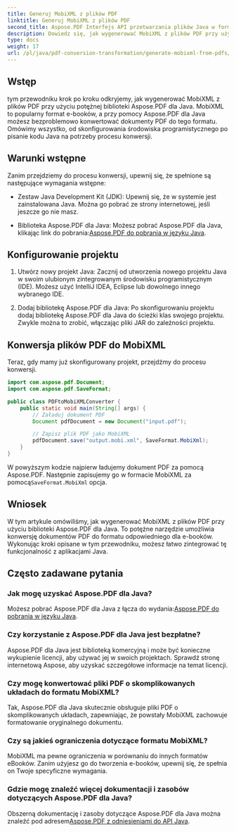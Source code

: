 ```yaml
---
title: Generuj MobiXML z plików PDF
linktitle: Generuj MobiXML z plików PDF
second_title: Aspose.PDF Interfejs API przetwarzania plików Java w formacie Java
description: Dowiedz się, jak wygenerować MobiXML z plików PDF przy użyciu Aspose.PDF dla Java. Przewodnik krok po kroku z przykładami kodu. Bezproblemowo konwertuj pliki PDF do formatu MobiXML.
type: docs
weight: 17
url: /pl/java/pdf-conversion-transformation/generate-mobixml-from-pdfs/
---
```


## Wstęp

tym przewodniku krok po kroku odkryjemy, jak wygenerować MobiXML z plików PDF przy użyciu potężnej biblioteki Aspose.PDF dla Java. MobiXML to popularny format e-booków, a przy pomocy Aspose.PDF dla Java możesz bezproblemowo konwertować dokumenty PDF do tego formatu. Omówimy wszystko, od skonfigurowania środowiska programistycznego po pisanie kodu Java na potrzeby procesu konwersji.

## Warunki wstępne

Zanim przejdziemy do procesu konwersji, upewnij się, że spełnione są następujące wymagania wstępne:

- Zestaw Java Development Kit (JDK): Upewnij się, że w systemie jest zainstalowana Java. Można go pobrać ze strony internetowej, jeśli jeszcze go nie masz.

-  Biblioteka Aspose.PDF dla Java: Możesz pobrać Aspose.PDF dla Java, klikając link do pobrania:[Aspose.PDF do pobrania w języku Java](https://releases.aspose.com/pdf/java/).

## Konfigurowanie projektu

1. Utwórz nowy projekt Java: Zacznij od utworzenia nowego projektu Java w swoim ulubionym zintegrowanym środowisku programistycznym (IDE). Możesz użyć IntelliJ IDEA, Eclipse lub dowolnego innego wybranego IDE.

2. Dodaj bibliotekę Aspose.PDF dla Java: Po skonfigurowaniu projektu dodaj bibliotekę Aspose.PDF dla Java do ścieżki klas swojego projektu. Zwykle można to zrobić, włączając pliki JAR do zależności projektu.

## Konwersja plików PDF do MobiXML

Teraz, gdy mamy już skonfigurowany projekt, przejdźmy do procesu konwersji.

```java
import com.aspose.pdf.Document;
import com.aspose.pdf.SaveFormat;

public class PDFtoMobiXMLConverter {
    public static void main(String[] args) {
        // Załaduj dokument PDF
        Document pdfDocument = new Document("input.pdf");

        // Zapisz plik PDF jako MobiXML
        pdfDocument.save("output.mobi.xml", SaveFormat.MobiXml);
    }
}
```

 W powyższym kodzie najpierw ładujemy dokument PDF za pomocą Aspose.PDF. Następnie zapisujemy go w formacie MobiXML za pomocą`SaveFormat.MobiXml` opcja.

## Wniosek

W tym artykule omówiliśmy, jak wygenerować MobiXML z plików PDF przy użyciu biblioteki Aspose.PDF dla Java. To potężne narzędzie umożliwia konwersję dokumentów PDF do formatu odpowiedniego dla e-booków. Wykonując kroki opisane w tym przewodniku, możesz łatwo zintegrować tę funkcjonalność z aplikacjami Java.

## Często zadawane pytania

### Jak mogę uzyskać Aspose.PDF dla Java?

 Możesz pobrać Aspose.PDF dla Java z łącza do wydania:[Aspose.PDF do pobrania w języku Java](https://releases.aspose.com/pdf/java/).

### Czy korzystanie z Aspose.PDF dla Java jest bezpłatne?

Aspose.PDF dla Java jest biblioteką komercyjną i może być konieczne wykupienie licencji, aby używać jej w swoich projektach. Sprawdź stronę internetową Aspose, aby uzyskać szczegółowe informacje na temat licencji.

### Czy mogę konwertować pliki PDF o skomplikowanych układach do formatu MobiXML?

Tak, Aspose.PDF dla Java skutecznie obsługuje pliki PDF o skomplikowanych układach, zapewniając, że powstały MobiXML zachowuje formatowanie oryginalnego dokumentu.

### Czy są jakieś ograniczenia dotyczące formatu MobiXML?

MobiXML ma pewne ograniczenia w porównaniu do innych formatów eBooków. Zanim użyjesz go do tworzenia e-booków, upewnij się, że spełnia on Twoje specyficzne wymagania.

### Gdzie mogę znaleźć więcej dokumentacji i zasobów dotyczących Aspose.PDF dla Java?

 Obszerną dokumentację i zasoby dotyczące Aspose.PDF dla Java można znaleźć pod adresem[Aspose.PDF z odniesieniami do API Java](https://reference.aspose.com/pdf/java/).